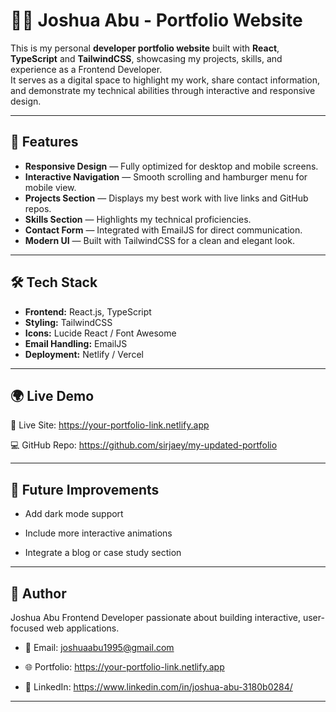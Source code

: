 # 🧑‍💻 Joshua Abu - Portfolio Website

This is my personal **developer portfolio website** built with **React**, **TypeScript** and **TailwindCSS**, showcasing my projects, skills, and experience as a Frontend Developer.  
It serves as a digital space to highlight my work, share contact information, and demonstrate my technical abilities through interactive and responsive design.

---

## 🚀 Features

- **Responsive Design** — Fully optimized for desktop and mobile screens.  
- **Interactive Navigation** — Smooth scrolling and hamburger menu for mobile view.  
- **Projects Section** — Displays my best work with live links and GitHub repos.  
- **Skills Section** — Highlights my technical proficiencies.  
- **Contact Form** — Integrated with EmailJS for direct communication.  
- **Modern UI** — Built with TailwindCSS for a clean and elegant look.

---

## 🛠️ Tech Stack

- **Frontend:** React.js, TypeScript
- **Styling:** TailwindCSS
- **Icons:** Lucide React / Font Awesome
- **Email Handling:** EmailJS
- **Deployment:** Netlify / Vercel

---

## 🌍 Live Demo

🔗 Live Site: https://your-portfolio-link.netlify.app

💻 GitHub Repo: https://github.com/sirjaey/my-updated-portfolio

---

## 🧩 Future Improvements

- Add dark mode support

- Include more interactive animations

- Integrate a blog or case study section

---

## 👤 Author

Joshua Abu
Frontend Developer passionate about building interactive, user-focused web applications.

- 📧 Email: joshuaabu1995@gmail.com

- 🌐 Portfolio: https://your-portfolio-link.netlify.app

- 💼 LinkedIn: https://www.linkedin.com/in/joshua-abu-3180b0284/

---